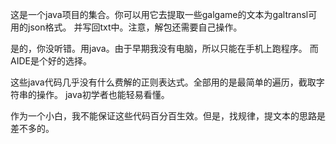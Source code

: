 这是一个java项目的集合。你可以用它去提取一些galgame的文本为galtransl可用的json格式。
并写回txt中。注意，解包还需要自己操作。

  是的，你没听错。用java。由于早期我没有电脑，所以只能在手机上跑程序。
而AIDE是个好的选择。

  这些java代码几乎没有什么费解的正则表达式。全部用的是最简单的遍历，截取字符串的操作。
java初学者也能轻易看懂。

  作为一个小白，我不能保证这些代码百分百生效。但是，找规律，提文本的思路是差不多的。
